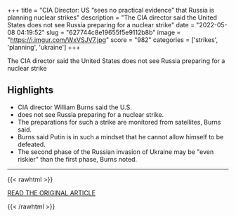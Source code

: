+++
title = "CIA Director: US “sees no practical evidence” that Russia is planning nuclear strikes"
description = "The CIA director said the United States does not see Russia preparing for a nuclear strike"
date = "2022-05-08 04:19:52"
slug = "627744c8e19655f5e9112b8b"
image = "https://i.imgur.com/WxVSJV7.jpg"
score = "982"
categories = ['strikes', 'planning', 'ukraine']
+++

The CIA director said the United States does not see Russia preparing for a nuclear strike

## Highlights

- CIA director William Burns said the U.S.
- does not see Russia preparing for a nuclear strike.
- The preparations for such a strike are monitored from satellites, Burns said.
- Burns said Putin is in such a mindset that he cannot allow himself to be defeated.
- The second phase of the Russian invasion of Ukraine may be "even riskier" than the first phase, Burns noted.

---

{{< rawhtml >}}
  <p class="article-category">
    <a target="_blank" href="https://babel.ua/en/news/78447-cia-director-us-sees-no-practical-evidence-that-russia-is-planning-nuclear-strikes">READ THE ORIGINAL ARTICLE</a>
  </p>
{{< /rawhtml >}}
